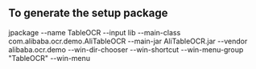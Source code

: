 ## To generate the setup package

jpackage --name TableOCR --input lib --main-class com.alibaba.ocr.demo.AliTableOCR --main-jar AliTableOCR.jar --vendor
 alibaba.ocr.demo --win-dir-chooser --win-shortcut --win-menu-group "TableOCR" --win-menu
